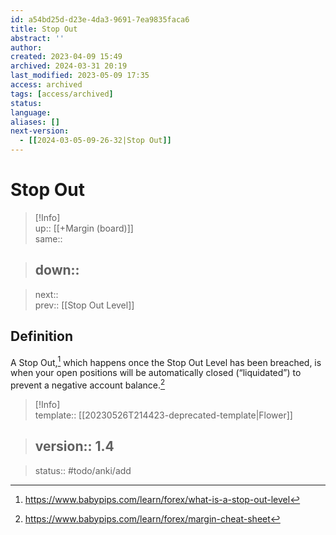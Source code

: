 ```yaml
---
id: a54bd25d-d23e-4da3-9691-7ea9835faca6
title: Stop Out
abstract: ''
author: 
created: 2023-04-09 15:49
archived: 2024-03-31 20:19
last_modified: 2023-05-09 17:35
access: archived
tags: [access/archived]
status: 
language: 
aliases: []
next-version:
  - [[2024-03-05-09-26-32|Stop Out]]
---
```


# Stop Out

> [!Info]  
> up:: [[+Margin (board)]]  
> same::  
>

> down::
> ---  

>
> next::  
> prev:: [[Stop Out Level]]

## Definition

A Stop Out,[^1] which happens once the Stop Out Level has been breached, is when your open positions will be automatically closed (“liquidated”) to prevent a negative account balance.[^2]

> [!Info]  
> template:: [[20230526T214423-deprecated-template|Flower]]  
>

> version:: 1.4
> ---  

>
> status:: #todo/anki/add

[^1]: <https://www.babypips.com/learn/forex/what-is-a-stop-out-level>
[^2]: <https://www.babypips.com/learn/forex/margin-cheat-sheet>
